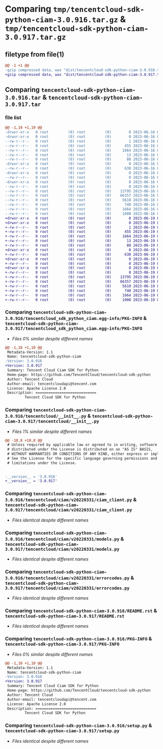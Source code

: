 # Comparing `tmp/tencentcloud-sdk-python-ciam-3.0.916.tar.gz` & `tmp/tencentcloud-sdk-python-ciam-3.0.917.tar.gz`

## filetype from file(1)

```diff
@@ -1 +1 @@
-gzip compressed data, was "dist/tencentcloud-sdk-python-ciam-3.0.916.tar", last modified: Fri Jun 16 00:29:46 2023, max compression
+gzip compressed data, was "dist/tencentcloud-sdk-python-ciam-3.0.917.tar", last modified: Mon Jun 19 00:20:54 2023, max compression
```

## Comparing `tencentcloud-sdk-python-ciam-3.0.916.tar` & `tencentcloud-sdk-python-ciam-3.0.917.tar`

### file list

```diff
@@ -1,19 +1,19 @@
-drwxr-xr-x   0 root         (0) root         (0)        0 2023-06-16 00:29:46.000000 tencentcloud-sdk-python-ciam-3.0.916/
-drwxr-xr-x   0 root         (0) root         (0)        0 2023-06-16 00:29:46.000000 tencentcloud-sdk-python-ciam-3.0.916/tencentcloud_sdk_python_ciam.egg-info/
--rw-r--r--   0 root         (0) root         (0)        1 2023-06-16 00:29:46.000000 tencentcloud-sdk-python-ciam-3.0.916/tencentcloud_sdk_python_ciam.egg-info/dependency_links.txt
--rw-r--r--   0 root         (0) root         (0)      455 2023-06-16 00:29:46.000000 tencentcloud-sdk-python-ciam-3.0.916/tencentcloud_sdk_python_ciam.egg-info/SOURCES.txt
--rw-r--r--   0 root         (0) root         (0)     1664 2023-06-16 00:29:46.000000 tencentcloud-sdk-python-ciam-3.0.916/tencentcloud_sdk_python_ciam.egg-info/PKG-INFO
--rw-r--r--   0 root         (0) root         (0)       13 2023-06-16 00:29:46.000000 tencentcloud-sdk-python-ciam-3.0.916/tencentcloud_sdk_python_ciam.egg-info/top_level.txt
--rw-r--r--   0 root         (0) root         (0)       88 2023-06-16 00:29:46.000000 tencentcloud-sdk-python-ciam-3.0.916/setup.cfg
-drwxr-xr-x   0 root         (0) root         (0)        0 2023-06-16 00:29:46.000000 tencentcloud-sdk-python-ciam-3.0.916/tencentcloud/
--rw-r--r--   0 root         (0) root         (0)      630 2023-06-16 00:29:46.000000 tencentcloud-sdk-python-ciam-3.0.916/tencentcloud/__init__.py
-drwxr-xr-x   0 root         (0) root         (0)        0 2023-06-16 00:29:46.000000 tencentcloud-sdk-python-ciam-3.0.916/tencentcloud/ciam/
--rw-r--r--   0 root         (0) root         (0)        0 2023-06-16 00:29:46.000000 tencentcloud-sdk-python-ciam-3.0.916/tencentcloud/ciam/__init__.py
-drwxr-xr-x   0 root         (0) root         (0)        0 2023-06-16 00:29:46.000000 tencentcloud-sdk-python-ciam-3.0.916/tencentcloud/ciam/v20220331/
--rw-r--r--   0 root         (0) root         (0)        0 2023-06-16 00:29:46.000000 tencentcloud-sdk-python-ciam-3.0.916/tencentcloud/ciam/v20220331/__init__.py
--rw-r--r--   0 root         (0) root         (0)    13795 2023-06-16 00:29:46.000000 tencentcloud-sdk-python-ciam-3.0.916/tencentcloud/ciam/v20220331/ciam_client.py
--rw-r--r--   0 root         (0) root         (0)    66357 2023-06-16 00:29:46.000000 tencentcloud-sdk-python-ciam-3.0.916/tencentcloud/ciam/v20220331/models.py
--rw-r--r--   0 root         (0) root         (0)     5610 2023-06-16 00:29:46.000000 tencentcloud-sdk-python-ciam-3.0.916/tencentcloud/ciam/v20220331/errorcodes.py
--rw-r--r--   0 root         (0) root         (0)      740 2023-06-16 00:29:46.000000 tencentcloud-sdk-python-ciam-3.0.916/README.rst
--rw-r--r--   0 root         (0) root         (0)     1664 2023-06-16 00:29:46.000000 tencentcloud-sdk-python-ciam-3.0.916/PKG-INFO
--rw-r--r--   0 root         (0) root         (0)     1008 2023-06-16 00:29:46.000000 tencentcloud-sdk-python-ciam-3.0.916/setup.py
+drwxr-xr-x   0 root         (0) root         (0)        0 2023-06-19 00:20:54.000000 tencentcloud-sdk-python-ciam-3.0.917/
+drwxr-xr-x   0 root         (0) root         (0)        0 2023-06-19 00:20:54.000000 tencentcloud-sdk-python-ciam-3.0.917/tencentcloud_sdk_python_ciam.egg-info/
+-rw-r--r--   0 root         (0) root         (0)        1 2023-06-19 00:20:54.000000 tencentcloud-sdk-python-ciam-3.0.917/tencentcloud_sdk_python_ciam.egg-info/dependency_links.txt
+-rw-r--r--   0 root         (0) root         (0)      455 2023-06-19 00:20:54.000000 tencentcloud-sdk-python-ciam-3.0.917/tencentcloud_sdk_python_ciam.egg-info/SOURCES.txt
+-rw-r--r--   0 root         (0) root         (0)     1664 2023-06-19 00:20:54.000000 tencentcloud-sdk-python-ciam-3.0.917/tencentcloud_sdk_python_ciam.egg-info/PKG-INFO
+-rw-r--r--   0 root         (0) root         (0)       13 2023-06-19 00:20:54.000000 tencentcloud-sdk-python-ciam-3.0.917/tencentcloud_sdk_python_ciam.egg-info/top_level.txt
+-rw-r--r--   0 root         (0) root         (0)       88 2023-06-19 00:20:54.000000 tencentcloud-sdk-python-ciam-3.0.917/setup.cfg
+drwxr-xr-x   0 root         (0) root         (0)        0 2023-06-19 00:20:54.000000 tencentcloud-sdk-python-ciam-3.0.917/tencentcloud/
+-rw-r--r--   0 root         (0) root         (0)      630 2023-06-19 00:20:54.000000 tencentcloud-sdk-python-ciam-3.0.917/tencentcloud/__init__.py
+drwxr-xr-x   0 root         (0) root         (0)        0 2023-06-19 00:20:54.000000 tencentcloud-sdk-python-ciam-3.0.917/tencentcloud/ciam/
+-rw-r--r--   0 root         (0) root         (0)        0 2023-06-19 00:20:54.000000 tencentcloud-sdk-python-ciam-3.0.917/tencentcloud/ciam/__init__.py
+drwxr-xr-x   0 root         (0) root         (0)        0 2023-06-19 00:20:54.000000 tencentcloud-sdk-python-ciam-3.0.917/tencentcloud/ciam/v20220331/
+-rw-r--r--   0 root         (0) root         (0)        0 2023-06-19 00:20:54.000000 tencentcloud-sdk-python-ciam-3.0.917/tencentcloud/ciam/v20220331/__init__.py
+-rw-r--r--   0 root         (0) root         (0)    13795 2023-06-19 00:20:54.000000 tencentcloud-sdk-python-ciam-3.0.917/tencentcloud/ciam/v20220331/ciam_client.py
+-rw-r--r--   0 root         (0) root         (0)    66357 2023-06-19 00:20:54.000000 tencentcloud-sdk-python-ciam-3.0.917/tencentcloud/ciam/v20220331/models.py
+-rw-r--r--   0 root         (0) root         (0)     5610 2023-06-19 00:20:54.000000 tencentcloud-sdk-python-ciam-3.0.917/tencentcloud/ciam/v20220331/errorcodes.py
+-rw-r--r--   0 root         (0) root         (0)      740 2023-06-19 00:20:54.000000 tencentcloud-sdk-python-ciam-3.0.917/README.rst
+-rw-r--r--   0 root         (0) root         (0)     1664 2023-06-19 00:20:54.000000 tencentcloud-sdk-python-ciam-3.0.917/PKG-INFO
+-rw-r--r--   0 root         (0) root         (0)     1008 2023-06-19 00:20:54.000000 tencentcloud-sdk-python-ciam-3.0.917/setup.py
```

### Comparing `tencentcloud-sdk-python-ciam-3.0.916/tencentcloud_sdk_python_ciam.egg-info/PKG-INFO` & `tencentcloud-sdk-python-ciam-3.0.917/tencentcloud_sdk_python_ciam.egg-info/PKG-INFO`

 * *Files 0% similar despite different names*

```diff
@@ -1,10 +1,10 @@
 Metadata-Version: 1.1
 Name: tencentcloud-sdk-python-ciam
-Version: 3.0.916
+Version: 3.0.917
 Summary: Tencent Cloud Ciam SDK for Python
 Home-page: https://github.com/TencentCloud/tencentcloud-sdk-python
 Author: Tencent Cloud
 Author-email: tencentcloudapi@tencent.com
 License: Apache License 2.0
 Description: ============================
         Tencent Cloud SDK for Python
```

### Comparing `tencentcloud-sdk-python-ciam-3.0.916/tencentcloud/__init__.py` & `tencentcloud-sdk-python-ciam-3.0.917/tencentcloud/__init__.py`

 * *Files 1% similar despite different names*

```diff
@@ -10,8 +10,8 @@
 # Unless required by applicable law or agreed to in writing, software
 # distributed under the License is distributed on an "AS IS" BASIS,
 # WITHOUT WARRANTIES OR CONDITIONS OF ANY KIND, either express or implied.
 # See the License for the specific language governing permissions and
 # limitations under the License.
 
 
-__version__ = '3.0.916'
+__version__ = '3.0.917'
```

### Comparing `tencentcloud-sdk-python-ciam-3.0.916/tencentcloud/ciam/v20220331/ciam_client.py` & `tencentcloud-sdk-python-ciam-3.0.917/tencentcloud/ciam/v20220331/ciam_client.py`

 * *Files identical despite different names*

### Comparing `tencentcloud-sdk-python-ciam-3.0.916/tencentcloud/ciam/v20220331/models.py` & `tencentcloud-sdk-python-ciam-3.0.917/tencentcloud/ciam/v20220331/models.py`

 * *Files identical despite different names*

### Comparing `tencentcloud-sdk-python-ciam-3.0.916/tencentcloud/ciam/v20220331/errorcodes.py` & `tencentcloud-sdk-python-ciam-3.0.917/tencentcloud/ciam/v20220331/errorcodes.py`

 * *Files identical despite different names*

### Comparing `tencentcloud-sdk-python-ciam-3.0.916/README.rst` & `tencentcloud-sdk-python-ciam-3.0.917/README.rst`

 * *Files identical despite different names*

### Comparing `tencentcloud-sdk-python-ciam-3.0.916/PKG-INFO` & `tencentcloud-sdk-python-ciam-3.0.917/PKG-INFO`

 * *Files 0% similar despite different names*

```diff
@@ -1,10 +1,10 @@
 Metadata-Version: 1.1
 Name: tencentcloud-sdk-python-ciam
-Version: 3.0.916
+Version: 3.0.917
 Summary: Tencent Cloud Ciam SDK for Python
 Home-page: https://github.com/TencentCloud/tencentcloud-sdk-python
 Author: Tencent Cloud
 Author-email: tencentcloudapi@tencent.com
 License: Apache License 2.0
 Description: ============================
         Tencent Cloud SDK for Python
```

### Comparing `tencentcloud-sdk-python-ciam-3.0.916/setup.py` & `tencentcloud-sdk-python-ciam-3.0.917/setup.py`

 * *Files identical despite different names*

